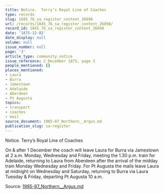 ```yaml
---
title: Notice.  Terry’s Royal Line of Coaches
type: records
slug: 1845_76_sa_register_content_26898
url: /records/1845_76_sa_register_content_26898/
record_id: 1845_76_sa_register_content_26898
date: '1875-12-02'
date_display: null
volume: null
issue_number: null
page: '3'
article_type: community_notice
issue_reference: 2 December 1875, page 3
people_mentioned: []
places_mentioned:
- Laura
- Burra
- Jamestown
- Adelaide
- Aberdeen
- Pt Augusta
topics:
- transport
- coaches
- mail
source_document: 1985-87_Northern__Argus.md
publication_slug: sa-register
---
```


Notice.  Terry’s Royal Line of Coaches

On & after 1 December the coach will leave Laura for Burra via Jamestown at 2 a.m. Monday, Wednesday and Friday, meeting the 1.30 p.m. train for Adelaide, returning to Laura from Aberdeen after the arrival of the midday train Monday Wednesday and Friday. For Pt Augusta the mails leave Laura at midnight on Wednesday and Saturday, returning to Burra via Laura Tuesday & Friday, departing Pt Augusta 10 a.m.

Source: [1985-87_Northern__Argus.md](/downloads/markdown/1985-87_Northern__Argus.md)
